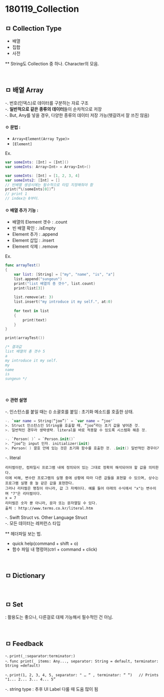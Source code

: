 
# 180119_Collection

## ㅁ Collection Type
* 배열
* 집합
* 사전

** String도 Collection 중 하나. Character의 모음. 

<br>

## ㅁ 배열 Array 
-. 번호(인덱스)로 데이터를 구분하는 자료 구조    
-. **일반적으로 같은 종류의 데이터**들이 순차적으로 저장  
-. But, Any를 넣을 경우, 다양한 종류의 데이터 저장 가능(헷갈려서 잘 쓰진 않음)

#### ㅇ 문법 : 
- `Array<Element(Array Type)>`  
- `[Element]`

Ex.
``` swift
var someInts: [Int] = [Int]()
var someInts: Array<Int> = Array<Int>()

var someInts: [Int] = [1, 2, 3, 4]
var someInts2: [Int] = []
// 빈배열 생성시에는 필수적으로 타입 지정해줘야 함
print(“\(someInts[0])”)
// print 1
// index는 0부터.
```


#### ㅇ 배열 추가 기능 :

- 배열의 Element 갯수 : .count
- 빈 배열 확인 : .isEmpty
- Element 추가 : .append
- Element 삽입 : .insert
- Element 삭제 : .remove

Ex.
``` swift
func arrayTest()
{
    var list: [String] = ["my", "name", "is", "a"]
    list.append("sungeun")
    print("list 배열의 총 갯수", list.count)
    print(list[3])
    
    list.remove(at: 3)
    list.insert("my introduce it my self.", at:0)
    
    for text in list
    {
        print(text)
    }
}

print(arrayTest())

/* 결과값
list 배열의 총 갯수 5
a
my introduce it my self.
my
name
is
sungeun */
```

<br>

#### ㅇ 관련 설명
  
-. 인스턴스를 붙일 때는 () 소괄호를 붙임 : 초기화 메소드를 호출한 상태.  

``` swift
-. `var name = String(“joo”)` = `var name = “joo"`
>. Struct 인스턴스인 String을 호출할 때, “joo”라는 초기 값을 넣어준 것.
>. 일반적인 경우라 생략생략. literal을 바로 적용할 수 있도록 시스템화 해준 것.

-. `Person( )` = `Person.init()`
>. “joo”는 input 인자. initializer(init)
>. Person( ) 괄호 안에 있는 것은 초기화 함수를 호출한 것. .init() 일반적인 경우이기 때문에 ()로 생략.
```

-. literal
```
리터럴이란, 컴파일시 프로그램 내에 정의되어 있는 그대로 정확히 해석되어야 할 값을 의미한다. 
이에 비해, 변수란 프로그램의 실행 중에 상황에 따라 다른 값들을 표현할 수 있으며, 상수는 프로그램 실행 중 늘 같은 값을 표현한다. 
그러나 리터럴은 명칭이 아니라, 값 그 자체이다. 예를 들어 아래의 수식에서 "x"는 변수이며 "7"은 리터럴이다.
x = 7
리터럴은 숫자 뿐 아니라, 문자 또는 문자열일 수 있다.
출처 : http://www.terms.co.kr/literal.htm
```

-. Swift Struct vs. Other Language Struct  
-. 모든 데이터는 레퍼런스 타입  
  
** 헤더파일 보는 법.   
- quick help(command + shift + o)
- 함수 파일 내 명렁어(ctrl + command + click)


<br>

## ㅁ Dictionary 

<br>

## ㅁ Set 
: 활용도는 좋으나, 다른걸로 대체 가능해서 필수적인 건 아님.




<br>

## ㅁ Feedback
-. `print(_:separator:terminator:)`  
-. `func print(_ items: Any..., separator: String = default, terminator: String =default)`  
  
-. `print(1, 2, 3, 4, 5, separator: " … “ , terminator: “ “)  
  // Prints "1... 2... 3... 4... 5”`  
  
-. string type : 추후 UI Label 다룰 때 도움 많이 됨  
